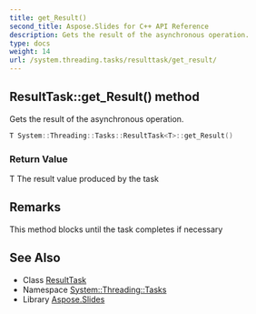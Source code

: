 ```yaml
---
title: get_Result()
second_title: Aspose.Slides for C++ API Reference
description: Gets the result of the asynchronous operation.
type: docs
weight: 14
url: /system.threading.tasks/resulttask/get_result/
---
```

## ResultTask::get_Result() method


Gets the result of the asynchronous operation.

```cpp
T System::Threading::Tasks::ResultTask<T>::get_Result()
```


### Return Value

T The result value produced by the task
## Remarks



This method blocks until the task completes if necessary 

## See Also

* Class [ResultTask](../)
* Namespace [System::Threading::Tasks](../../)
* Library [Aspose.Slides](../../../)